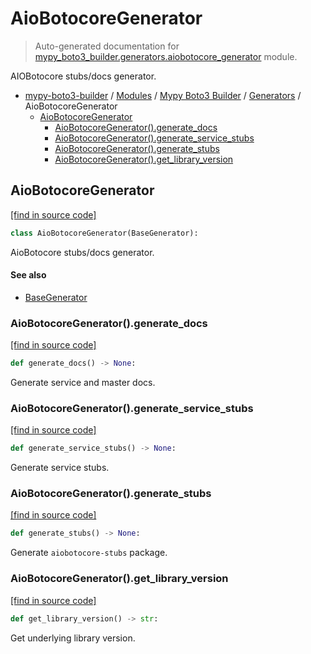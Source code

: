 # AioBotocoreGenerator

> Auto-generated documentation for [mypy_boto3_builder.generators.aiobotocore_generator](https://github.com/vemel/mypy_boto3_builder/blob/master/mypy_boto3_builder/generators/aiobotocore_generator.py) module.

AIOBotocore stubs/docs generator.

- [mypy-boto3-builder](../../README.md#mypy_boto3_builder) / [Modules](../../MODULES.md#mypy-boto3-builder-modules) / [Mypy Boto3 Builder](../index.md#mypy-boto3-builder) / [Generators](index.md#generators) / AioBotocoreGenerator
    - [AioBotocoreGenerator](#aiobotocoregenerator)
        - [AioBotocoreGenerator().generate_docs](#aiobotocoregeneratorgenerate_docs)
        - [AioBotocoreGenerator().generate_service_stubs](#aiobotocoregeneratorgenerate_service_stubs)
        - [AioBotocoreGenerator().generate_stubs](#aiobotocoregeneratorgenerate_stubs)
        - [AioBotocoreGenerator().get_library_version](#aiobotocoregeneratorget_library_version)

## AioBotocoreGenerator

[[find in source code]](https://github.com/vemel/mypy_boto3_builder/blob/master/mypy_boto3_builder/generators/aiobotocore_generator.py#L18)

```python
class AioBotocoreGenerator(BaseGenerator):
```

AioBotocore stubs/docs generator.

#### See also

- [BaseGenerator](base_generator.md#basegenerator)

### AioBotocoreGenerator().generate_docs

[[find in source code]](https://github.com/vemel/mypy_boto3_builder/blob/master/mypy_boto3_builder/generators/aiobotocore_generator.py#L94)

```python
def generate_docs() -> None:
```

Generate service and master docs.

### AioBotocoreGenerator().generate_service_stubs

[[find in source code]](https://github.com/vemel/mypy_boto3_builder/blob/master/mypy_boto3_builder/generators/aiobotocore_generator.py#L68)

```python
def generate_service_stubs() -> None:
```

Generate service stubs.

### AioBotocoreGenerator().generate_stubs

[[find in source code]](https://github.com/vemel/mypy_boto3_builder/blob/master/mypy_boto3_builder/generators/aiobotocore_generator.py#L29)

```python
def generate_stubs() -> None:
```

Generate `aiobotocore-stubs` package.

### AioBotocoreGenerator().get_library_version

[[find in source code]](https://github.com/vemel/mypy_boto3_builder/blob/master/mypy_boto3_builder/generators/aiobotocore_generator.py#L23)

```python
def get_library_version() -> str:
```

Get underlying library version.

